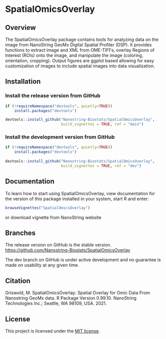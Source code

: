 # SpatialOmicsOverlay

## Overview

The SpatialOmicsOverlay package contains tools for analyzing data on the image from
NanoString GeoMx Digital Spatial Profiler (DSP). It provides functions
to extract image and XML from OME-TIFFs, overlay Regions of Interest (ROIs) onto
the image, and manipulate the image (coloring, orientation, cropping). Output 
figures are ggplot based allowing for easy customization of images to include
spatial images into data visualization. 

## Installation

### Install the release version from GitHub
``` r
if (!requireNamespace("devtools", quietly=TRUE))
    install.packages("devtools")

devtools::install_github("Nanostring-Biostats/SpatialOmicsOverlay", 
                         build_vignettes = TRUE, ref = "main")
```

### Install the development version from GitHub
``` r
if (!requireNamespace("devtools", quietly=TRUE))
    install.packages("devtools")
    
devtools::install_github("Nanostring-Biostats/SpatialOmicsOverlay", 
                         build_vignettes = TRUE, ref = "dev")
```

## Documentation

To learn how to start using SpatialOmicsOverlay, view documentation for the
version of this package installed in your system, start R and enter:

``` r
browseVignettes("SpatialOmicsOverlay")
```

or download vignette from NanoString website
<pending>

## Branches
The release version on GitHub is the stable version.
<https://github.com/Nanostring-Biostats/SpatialOmicsOverlay>

The dev branch on GitHub is under active development and no guarantee 
is made on usability at any given time.

## Citation
Griswold, M.
SpatialOmicsOverlay: Spatial Overlay for Omic Data From Nanostring GeoMx data. 
R Package Version 0.99.10. 
NanoString Technologies Inc.; Seattle, WA 98109, USA. 2021. 

## License
This project is licensed under the [MIT license](LICENSE).
